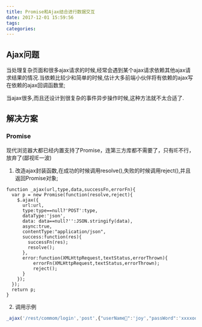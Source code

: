 ```yaml
---
title: Promise和Ajax结合进行数据交互
date: 2017-12-01 15:59:56
tags:
categories:
---
```


<!--more-->

## Ajax问题
当处理复杂页面和很多ajax请求的时候,经常会遇到某个ajax请求依赖其他ajax请求结果的情况.当依赖比较少和简单的时候,估计大多前端小伙伴将有依赖的ajax写在依赖的ajax回调函数里;

当ajax很多,而且还设计到很复杂的事件异步操作时候,这种方法就不太合适了.

## 解决方案
### Promise

现代浏览器大都已经内置支持了Promise，连第三方库都不需要了，只有IE不行，放弃了(鄙视IE一波)

1. 改造ajax封装函数,在成功的时候调用resolve(),失败的时候调用reject(),并且返回Promise对象;
```JS
function _ajax(url,type,data,successFn,errorFn){
  var p = new Promise(function(resolve,reject){
    $.ajax({
      url:url,
      type:type==null?'POST':type,
      dataType:'json',
      data: data==null?'':JSON.stringify(data),
      async:true,
      contentType:"application/json",
      success:function(res){
        successFn(res);
        resolve();
      },
      error:function(XMLHttpRequest,textStatus,errorThrown){
          errorFn(XMLHttpRequest,textStatus,errorThrown);
          reject();
      }
    });
  });
  return p;
}
```

2. 调用示例
```js
_ajax('/rest/commom/login','post',{"userName":'joy',"passWord":'xxxxoooo'},loginOK(res),loginFail(errorCode,"登录失败",backLoginPage())).then(_ajax('/rest/commom/userInfo','post',{"userId":1},renderUserInfo(res),UserInfoFail(errorCode," 获取用户信息失败",backLoginPage()))).then(initUserPage());
```
